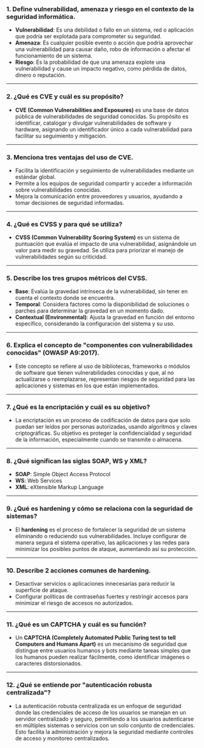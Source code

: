 ### 1. Define vulnerabilidad, amenaza y riesgo en el contexto de la seguridad informática.

- **Vulnerabilidad**: Es una debilidad o fallo en un sistema, red o aplicación que podría ser explotada para comprometer su seguridad.
- **Amenaza**: Es cualquier posible evento o acción que podría aprovechar una vulnerabilidad para causar daño, robo de información o afectar el funcionamiento de un sistema.
- **Riesgo**: Es la probabilidad de que una amenaza explote una vulnerabilidad y cause un impacto negativo, como pérdida de datos, dinero o reputación.

---

### 2. ¿Qué es CVE y cuál es su propósito?

- **CVE (Common Vulnerabilities and Exposures)** es una base de datos pública de vulnerabilidades de seguridad conocidas. Su propósito es identificar, catalogar y divulgar vulnerabilidades de software y hardware, asignando un identificador único a cada vulnerabilidad para facilitar su seguimiento y mitigación.

---

### 3. Menciona tres ventajas del uso de CVE.

- Facilita la identificación y seguimiento de vulnerabilidades mediante un estándar global.
- Permite a los equipos de seguridad compartir y acceder a información sobre vulnerabilidades conocidas.
- Mejora la comunicación entre proveedores y usuarios, ayudando a tomar decisiones de seguridad informadas.

---

### 4. ¿Qué es CVSS y para qué se utiliza?

- **CVSS (Common Vulnerability Scoring System)** es un sistema de puntuación que evalúa el impacto de una vulnerabilidad, asignándole un valor para medir su gravedad. Se utiliza para priorizar el manejo de vulnerabilidades según su criticidad.

---

### 5. Describe los tres grupos métricos del CVSS.

- **Base**: Evalúa la gravedad intrínseca de la vulnerabilidad, sin tener en cuenta el contexto donde se encuentra.
- **Temporal**: Considera factores como la disponibilidad de soluciones o parches para determinar la gravedad en un momento dado.
- **Contextual (Environmental)**: Ajusta la gravedad en función del entorno específico, considerando la configuración del sistema y su uso.

---

### 6. Explica el concepto de "componentes con vulnerabilidades conocidas" (OWASP A9:2017).

- Este concepto se refiere al uso de bibliotecas, frameworks o módulos de software que tienen vulnerabilidades conocidas y que, al no actualizarse o reemplazarse, representan riesgos de seguridad para las aplicaciones y sistemas en los que están implementados.

---

### 7. ¿Qué es la encriptación y cuál es su objetivo?

- La encriptación es un proceso de codificación de datos para que solo puedan ser leídos por personas autorizadas, usando algoritmos y claves criptográficas. Su objetivo es proteger la confidencialidad y seguridad de la información, especialmente cuando se transmite o almacena.

---

### 8. ¿Qué significan las siglas SOAP, WS y XML?

- **SOAP**: Simple Object Access Protocol
- **WS**: Web Services
- **XML**: eXtensible Markup Language

---

### 9. ¿Qué es hardening y cómo se relaciona con la seguridad de sistemas?

- El **hardening** es el proceso de fortalecer la seguridad de un sistema eliminando o reduciendo sus vulnerabilidades. Incluye configurar de manera segura el sistema operativo, las aplicaciones y las redes para minimizar los posibles puntos de ataque, aumentando así su protección.

---

### 10. Describe 2 acciones comunes de hardening.

- Desactivar servicios o aplicaciones innecesarias para reducir la superficie de ataque.
- Configurar políticas de contraseñas fuertes y restringir accesos para minimizar el riesgo de accesos no autorizados.

---

### 11. ¿Qué es un CAPTCHA y cuál es su función?

- Un **CAPTCHA (Completely Automated Public Turing test to tell Computers and Humans Apart)** es un mecanismo de seguridad que distingue entre usuarios humanos y bots mediante tareas simples que los humanos pueden realizar fácilmente, como identificar imágenes o caracteres distorsionados.

---

### 12. ¿Qué se entiende por "autenticación robusta centralizada"?

- La autenticación robusta centralizada es un enfoque de seguridad donde las credenciales de acceso de los usuarios se manejan en un servidor centralizado y seguro, permitiendo a los usuarios autenticarse en múltiples sistemas o servicios con un solo conjunto de credenciales. Esto facilita la administración y mejora la seguridad mediante controles de acceso y monitoreo centralizados.
